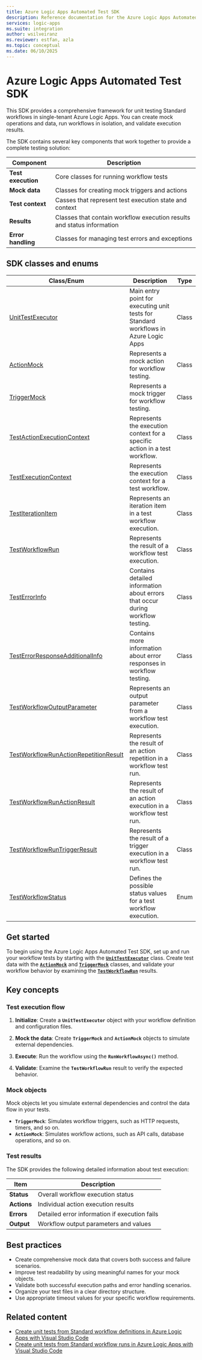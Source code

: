 ```yaml
---
title: Azure Logic Apps Automated Test SDK
description: Reference documentation for the Azure Logic Apps Automated Test SDK classes and enums.
services: logic-apps
ms.suite: integration
author: wsilveiranz
ms.reviewer: estfan, azla
ms.topic: conceptual
ms.date: 06/10/2025
---
```


# Azure Logic Apps Automated Test SDK

This SDK provides a comprehensive framework for unit testing Standard workflows in single-tenant Azure Logic Apps. You can create mock operations and data, run workflows in isolation, and validate execution results.

The SDK contains several key components that work together to provide a complete testing solution:

| Component | Description |
|-----------|-------------|
| **Test execution** | Core classes for running workflow tests |
| **Mock data** | Classes for creating mock triggers and actions |
| **Test context** | Casses that represent test execution state and context |
| **Results** | Classes that contain workflow execution results and status information |
| **Error handling** | Classes for managing test errors and exceptions |

## SDK classes and enums

| Class/Enum | Description | Type |
|------------|-------------|------|
| [UnitTestExecutor](unit-test-executor-class-definition.md) | Main entry point for executing unit tests for Standard workflows in Azure Logic Apps | Class |
| [ActionMock](action-mock-class-definition.md) | Represents a mock action for workflow testing. | Class |
| [TriggerMock](trigger-mock-class-definition.md) | Represents a mock trigger for workflow testing. | Class |
| [TestActionExecutionContext](test-action-execution-context-class-definition.md) | Represents the execution context for a specific action in a test workflow. | Class |
| [TestExecutionContext](test-execution-context-class-definition.md) | Represents the execution context for a test workflow. | Class |
| [TestIterationItem](test-iteration-item-class-definition.md) | Represents an iteration item in a test workflow execution. | Class |
| [TestWorkflowRun](test-workflow-run-class-definition.md) | Represents the result of a workflow test execution. | Class |
| [TestErrorInfo](test-error-info-class-definition.md) | Contains detailed information about errors that occur during workflow testing. | Class |
| [TestErrorResponseAdditionalInfo](test-error-response-additional-info-class-definition.md) | Contains more information about error responses in workflow testing. | Class |
| [TestWorkflowOutputParameter](test-workflow-output-parameter-class-definition.md) | Represents an output parameter from a workflow test execution. | Class |
| [TestWorkflowRunActionRepetitionResult](test-workflow-run-action-repetition-result-class-definition.md) | Represents the result of an action repetition in a workflow test run. | Class |
| [TestWorkflowRunActionResult](test-workflow-run-action-result-class-definition.md) | Represents the result of an action execution in a workflow test run. | Class |
| [TestWorkflowRunTriggerResult](test-workflow-run-trigger-result-class-definition.md) | Represents the result of a trigger execution in a workflow test run. | Class |
| [TestWorkflowStatus](test-workflow-status-enum-definition.md) | Defines the possible status values for a test workflow execution. | Enum |

## Get started

To begin using the Azure Logic Apps Automated Test SDK, set up and run your workflow tests by starting with the [**`UnitTestExecutor`**](unit-test-executor-class-definition.md) class. Create test data with the [**`ActionMock`**](action-mock-class-definition.md) and [**`TriggerMock`**](trigger-mock-class-definition.md) classes, and validate your workflow behavior by examining the [**`TestWorkflowRun`**](test-workflow-run-class-definition.md) results.

## Key concepts

### Test execution flow

1. **Initialize**: Create a **`UnitTestExecutor`** object with your workflow definition and configuration files.

1. **Mock the data**: Create **`TriggerMock`** and **`ActionMock`** objects to simulate external dependencies.

1. **Execute**: Run the workflow using the **`RunWorkflowAsync()`** method.

1. **Validate**: Examine the **`TestWorkflowRun`** result to verify the expected behavior.

### Mock objects

Mock objects let you simulate external dependencies and control the data flow in your tests.

- **`TriggerMock`**: Simulates workflow triggers, such as HTTP requests, timers, and so on.
- **`ActionMock`**: Simulates workflow actions, such as API calls, database operations, and so on.

### Test results

The SDK provides the following detailed information about test execution:

| Item | Description |
|------|-------------|
| **Status** | Overall workflow execution status |
| **Actions** | Individual action execution results |
| **Errors** | Detailed error information if execution fails |
| **Output** | Workflow output parameters and values |

## Best practices

- Create comprehensive mock data that covers both success and failure scenarios.
- Improve test readability by using meaningful names for your mock objects.
- Validate both successful execution paths and error handling scenarios.
- Organize your test files in a clear directory structure.
- Use appropriate timeout values for your specific workflow requirements.

## Related content

- [Create unit tests from Standard workflow definitions in Azure Logic Apps with Visual Studio Code](create-unit-tests-Standard-workflow-definitions-visual-studio-code.md)
- [Create unit tests from Standard workflow runs in Azure Logic Apps with Visual Studio Code](create-unit-tests-standard-workflow-runs-visual-studio-code.md)
